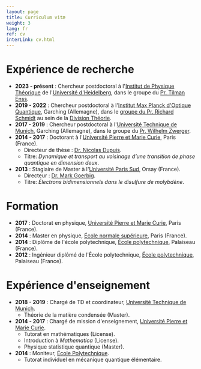```yaml
---
layout: page
title: Curriculum vitæ
weight: 3
lang: fr
ref: cv
interLink: cv.html
---
```


# Expérience de recherche

* **2023 - présent** : Chercheur postdoctoral à l'[Institut de Physique Théorique](https://www.thphys.uni-heidelberg.de/index.php?lang=e) de l'[Université d'Heidelberg](https://www.uni-heidelberg.de/en), dans le groupe du [Pr. Tilman Enss](https://www.thphys.uni-heidelberg.de/~enss/).
* **2019 - 2022** : Chercheur postdoctoral à l'[Institut Max Planck d'Optique Quantique](https://www.mpq.mpg.de/en), Garching (Allemagne), dans le [groupe du Pr. Richard Schmidt](https://quantummatter.de) au sein de la [Division Théorie](https://www.mpq.mpg.de/6497359/theory-homepage).
* **2017 - 2019** : Chercheur postdoctoral à l'[Université Technique de Munich](https://www.tum.de/en/), Garching (Allemagne), dans le groupe du [Pr. Wilhelm Zwerger](http://einrichtungen.ph.tum.de/T34/).
* **2014 - 2017** : Doctorant à l'[Université Pierre et Marie Curie](https://www.sorbonne-universite.fr), Paris (France).
  + Directeur de thèse : [Dr. Nicolas Dupuis](https://www.lptmc.jussieu.fr/users/dupuis).
  + Titre: *Dynamique et transport au voisinage d’une transition de phase quantique en dimension deux*.
* **2013** : Stagiaire de Master à l'[Université Paris Sud](https://www.universite-paris-saclay.fr/), Orsay (France).
  + Directeur : [Dr. Mark Goerbig](https://equipes2.lps.u-psud.fr/theorie/members-2/).
  + Titre: *Électrons bidimensionnels dans le disulfure de molybdène*. 

# Formation

* **2017** : Doctorat en physique, [Université Pierre et Marie Curie](https://www.sorbonne-universite.fr/), Paris (France).
* **2014** : Master en physique, [École normale supérieure](http://www.ens.fr/), Paris (France).
* **2014** : Diplôme de l'école polytechnique, [École polytechnique](http://www.polytechnique.edu/), Palaiseau (France).
* **2012** : Ingénieur diplômé de l'École polytechnique, [École polytechnique](http://www.polytechnique.edu/), Palaiseau (France).


# Expérience d'enseignement

* **2018 - 2019** : Chargé de TD et coordinateur, [Université Technique de Munich](https://www.tum.de/en/).
  + Théorie de la matière condensée (Master). 
* **2014 - 2017** : Chargé de mission d'enseignement, [Université Pierre et Marie Curie](https://www.sorbonne-universite.fr/).
  + Tutorat en mathématiques (License).
  + Introduction à *Mathematica* (License).
  + Physique statistique quantique (Master).
* **2014** : Moniteur, [École Polytechnique](http://www.polytechnique.edu/).
  + Tutorat individuel en mécanique quantique élémentaire.